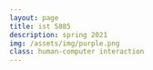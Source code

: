 ```yaml
---
layout: page
title: ist 5885
description: spring 2021
img: /assets/img/purple.png
class: human-computer interaction 
---
```

